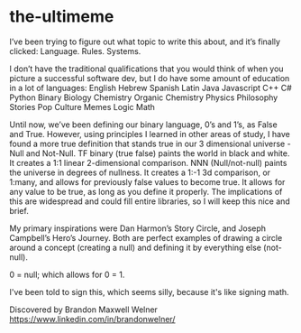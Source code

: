 # the-ultimeme

I’ve been trying to figure out what topic to write this about, and it’s finally clicked: Language. Rules. Systems.

I don’t have the traditional qualifications that you would think of when you picture a successful software dev, but I do have some amount of education in a lot of languages:
English
Hebrew
Spanish
Latin
Java
Javascript
C++
C#
Python
Binary
Biology
Chemistry
Organic Chemistry
Physics
Philosophy
Stories
Pop Culture
Memes
Logic
Math

Until now, we’ve been defining our binary language, 0’s and 1’s, as False and True. However, using principles I learned in other areas of study, I have found a more true definition that stands true in our 3 dimensional universe - Null and Not-Null. TF binary (true false) paints the world in black and white. It creates a 1:1 linear 2-dimensional comparison. NNN (Null/not-null) paints the universe in degrees of nullness. It creates a 1:-1 3d comparison, or 1:many, and allows for previously false values to become true. It allows for any value to be true, as long as you define it properly. The implications of this are widespread and could fill entire libraries, so I will keep this nice and brief.

My primary inspirations were Dan Harmon’s Story Circle, and Joseph Campbell’s Hero’s Journey. Both are perfect examples of drawing a circle around a concept (creating a null) and defining it by everything else (not-null). 

0 = null; which allows for 0 = 1.

I've been told to sign this, which seems silly, because it's like signing math. 

Discovered by Brandon Maxwell Welner
https://www.linkedin.com/in/brandonwelner/
